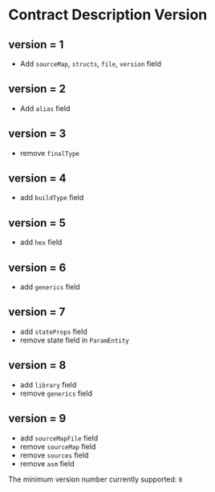# Contract Description Version 


## version = 1

* Add `sourceMap`, `structs`, `file`, `version` field

## version = 2 

* Add `alias` field

## version = 3

* remove `finalType`

## version = 4

* add  `buildType` field

## version = 5

* add  `hex` field

## version = 6 

* add `generics` field

## version = 7

* add `stateProps` field
* remove state field in `ParamEntity`

## version = 8

* add `library` field
* remove `generics` field

## version = 9


* add `sourceMapFile` field
* remove `sourceMap` field
* remove `sources` field
* remove `asm` field

The minimum version number currently supported: `8`